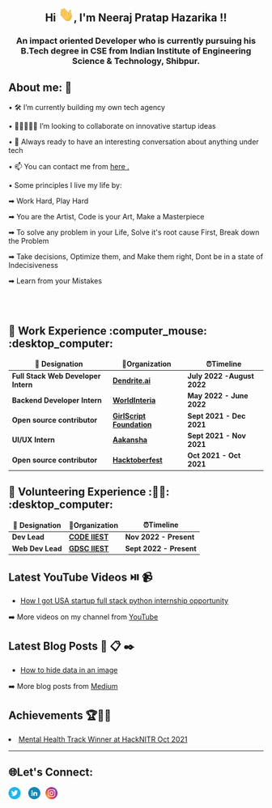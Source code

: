 <!-- ![Banner](https://user-images.githubusercontent.com/78967360/158324969-32ed223d-7156-48b7-b04c-5382bb5496d3.png) -->

<h2  align="center">Hi <img src="https://github.com/ItsRoy69/ItsRoy69/blob/main/Hi.gif" width="30">, I'm Neeraj Pratap Hazarika !!</h2>
<h3  align="center">An impact oriented Developer who is currently pursuing his B.Tech degree in CSE from Indian Institute of Engineering Science & Technology, Shibpur.</h3>
<!-- <p align="center"><img src="https://readme-typing-svg.herokuapp.com/?font=Mitr&color=FAFF00&size=20&center=true&vCenter=true&lines=Hi%2C+Nice+to+meet+you+!!;I+am+learning+to+code+...;Interested+in+𝐅𝐮𝐥𝐥-𝐒𝐭𝐚𝐜𝐤+Development+...;Be+Consistent.+Have+a+good+day+!!"></p> -->

<!-- <img align="right" src="https://user-images.githubusercontent.com/78967360/170852240-49c451c2-5323-4d71-81fe-9a0c6bd6a23a.gif" alt="Hola Coders" width="400" height="300"/>  -->

<h2 align="left"> About me: 🤔</h2>
• 🛠 I’m currently building my own tech agency </p>
• 👨🏽‍🤝‍👨🏼 I’m looking to collaborate on innovative startup ideas </p>
• 💬 Always ready to have an interesting conversation about anything under tech </p>
• 📫 You can contact me from <a href="https://mail.google.com/mail/?view=cm&fs=1&tf=1&to=neerajprataphazarika@gmail.com">here .</p></a>
• Some principles I live my life by: </p>
➡ Work Hard, Play Hard </p>
➡ You are the Artist, Code is your Art, Make a Masterpiece </p>
➡ To solve any problem in your Life, Solve it's root cause First, Break down the Problem </p> 
➡ Take decisions, Optimize them, and Make them right, Dont be in a state of Indecisiveness </p>
➡ Learn from your Mistakes </p> 

 <br>
 <br>
  
 
 <h2 align="left">🚀 Work Experience :computer_mouse: :desktop_computer: </h2> 

<table>
  <thead align="center">
    <tr border: none;>
      <td><b> 💼 Designation </b></td> 
      <td><b> 🏢Organization </b></td> 
      <td><b> ⏰Timeline  </b></td> 
      </tr>
  </thead>
  <tbody> 
   <tr>
      <td> <b>Full Stack Web Developer Intern</b> </td>
      <td><a href="https://dendrite.ai/home"/><b>Dendrite.ai</b></a></td>
      <td> <b>July 2022 -August 2022</b> </td>
   </tr>
    <tr>
      <td> <b>Backend Developer Intern</b> </td>
      <td><a href="https://worldinteria.com"/><b>WorldInteria</b></a></td>
      <td> <b>May 2022 - June 2022</b> </td>
   </tr>  
   <tr>
      <td> <b> Open source contributor </b> </td>
      <td><a href="https://gwoc.girlscript.tech"/><b>GirlScript Foundation</b></a></td>
      <td> <b> Sept 2021 - Dec 2021  </b> </td>
   </tr>  
   <tr>
      <td> <b>UI/UX Intern</b> </td>
      <td><a href="https://www.linkedin.com/company/aakankshaecommerce/"/><b>Aakansha</b></a></td>
      <td> <b> Sept 2021 - Nov 2021  </b> </td> 
   </tr>
      <td> <b> Open source contributor </b> </td>
      <td><a href="https://hacktoberfest.com"/><b>Hacktoberfest</b></a></td>
      <td> <b> Oct 2021 - Oct 2021  </b> </td>
   </tr>
   </tbody>	
</table>



 <h2 align="left">🏃 Volunteering Experience :🙋‍♂️: :desktop_computer: </h2> 

<table>
  <thead align="center">
    <tr border: none;>
      <td><b> 💼 Designation </b></td> 
      <td><b> 🏢Organization </b></td> 
      <td><b> ⏰Timeline  </b></td> 
      </tr>
  </thead>
  <tbody> 
    <tr>
      <td> <b>Dev Lead</b> </td>
      <td><a href="https://codeiiest.org"/><b>CODE IIEST</b></a></td>
      <td> <b>Nov 2022 - Present </b> </td>
   </tr>  
   <tr>
      <td> <b>Web Dev Lead</b> </td>
      <td><a href="https://gdsc.community.dev/indian-institute-of-engineering-science-and-technology-shibpur-howrah/"/><b>GDSC IIEST</b></a></td>
      <td> <b>Sept 2022 - Present </b> </td>
   </tr>
   
  </tbody>	 
</table>

 ## Latest YouTube Videos :play_or_pause_button: :video_camera:
  <ul>
    <li><a href="https://youtu.be/Oo_mIyC117k" />How I got USA startup full stack python internship opportunity</a></li>

  </ul>
<p>➡️ More videos on my channel from <a href="https://www.youtube.com/channel/UCm3kdMpKOxLVJftVJu26heg">YouTube</a></p>
 
 ## Latest Blog Posts :speech_balloon: :clipboard: :black_nib:
  <ul>
    <li><a href="https://medium.com/@neerajprataphazarika/how-to-hide-data-in-an-image-275c0442073c" />How to hide data in an image</a></li>

  </ul>
<p>➡️ More blog posts from <a href="https://medium.com/@neerajprataphazarika">Medium</a></p>



<!--  ## Popular Open-Source Repositories you can Contribute🔺👑
<table>
  <thead align="center">
    <tr border: none;>
      <td><b>🎁 Projects</b></td>
      <td><b>⭐ Stars</b></td>
      <td><b>📚 Forks</b></td>
	 <td><b>🛎 Issues</b></td>
    </tr>
  </thead>
  <tbody>
      <tr>
	    <td><a href="https://github.com/ItsRoy69/DocTalk"><b>DocTalk</b></a></td>
            <td><img alt="Stars" src="https://img.shields.io/github/stars/ItsRoy69/DocTalk?style=flat-round&labelColor=343b41"/></td>
            <td><img alt="Forks" src="https://img.shields.io/github/forks/ItsRoy69/DocTalk?style=flat-round&labelColor=343b41"/></td>
            <td><img alt="Issues" src="https://img.shields.io/github/issues/ItsRoy69/DocTalk?style=flat-round&labelColor=343b41"/></td>    
      </tr>	
      <tr>
            <td><a href="https://github.com/ItsRoy69/VestTech"><b>VestTech</b></a></td>
            <td><img alt="Stars" src="https://img.shields.io/github/stars/ItsRoy69/VestTech?style=flat-round&labelColor=343b41"/></td>
            <td><img alt="Forks" src="https://img.shields.io/github/forks/ItsRoy69/VestTech?style=flat-round&labelColor=343b41"/></td>
            <td><img alt="Issues" src="https://img.shields.io/github/issues/ItsRoy69/VestTech?style=flat-round&labelColor=343b41"/></td>
     </tr> 
  </tbody>	 
</table> -->


 
<h2 align="left">Achievements 🏆🏅🎉</h2> 
  <li><a href="https://drive.google.com/file/d/1Wi8LYBn3I6zqGd1lFtgKOZ85TfrghNI5/view" /> Mental Health Track Winner at HackNITR Oct 2021 </a></li>
     
  </details>

 <hr>

<h2 align="left"> 🌐Let's Connect: </h2>
<p align="center">
<a href="https://twitter.com/hazarika_neeraj"><img style="padding-right:10px" align="left" alt="db's Twitter" width="24px" src="/github%20readme/iconfinder_twitter_circle_294709.png" /></a>
<a href="https://www.linkedin.com/in/neerajhazarika/"><img style="padding-right:10px; padding-left:5px" align="left" alt="db's LinkedIn" width="24px" src="/github%20readme/iconfinder_linkedin_circle_294706.png" align="center" /></a>
<a href="https://www.instagram.com/neerajhazarika_/"><img style="padding-right:10px;" align="left" alt="db's Instagram" width="24px" src="/github%20readme/iconfinder_instagram_1632517.png" /></a>
</p>
